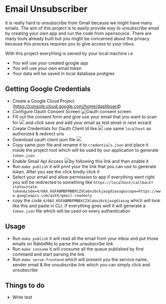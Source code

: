 # Email Unsubscriber


It is really hard to unsubscribe from Gmail because we might have many emails. The aim of this project is to easily provide way to unsubscribe email by creating your own app and run the code from opensource.
There are many tools already built but you might be concerned about the  privacy because this process requires you to give access to your inbox.

With this project everything is owned by your local machine i.e

* You will use your created google app
* You will use your own email token
* Your data will be saved in local database postgres


## Getting Google Credentials
* Create a Google Cloud Project (https://console.cloud.google.com/home/dashboard)
* Configure Oauth Consent Screen ![Oauth consent screen](https://nimb.ws/oAdiVm)
* Fill out the consent form and give use your email that you want to scan for ![](https://nimb.ws/fJkjSM) and click save and add your email as test email in next wizard
* Create Credentials for Oauth Client Id like ![](https://nimb.ws/xwLXv0)  use same `localhost`  as authorized & redirect uris
* Download oauth client json file ![](https://nimb.ws/Y2yEaS)
* Copy same json file and rename it to `credentials.json` and place it inside the project root which will be used by our application to generate `token.json`
* Enable Gmail Api Access ![](https://nimb.ws/bUsfE5)by following this link and then enable it
* Run `make publish` it will print your the link that you can use to generate token. After you see the click kindly click it
* Select your email and allow permission to app if everything went right you will be redirected to something like `https://localhost/callback?state=state-token&code=4/0AX_KGFABMBFMNBXCZXCwbxzbckjasgdiasug&scope=https://www.googleapis.com/auth/gmail.readonly`
*  copy the code `4/0AX_KGFABMBFMNBXCZXCwbxzbckjasgdiasug`  which will look like this and paste in CLI. If everything goes well it will generate a  `token.json` file which will be used on every authentication



## Usage

* Run `make publish` it will read all the email from your inbox and put those emails on RabbitMq to parse the unsubscribe link
* Run `make consume` it will consume all the queue published by first command and start parsing the link
* Run `make serve-frontend` which will present you the service name, sender email & the unsubscribe link which you can simply click and unsubscribe

## Things to do

- Write test


